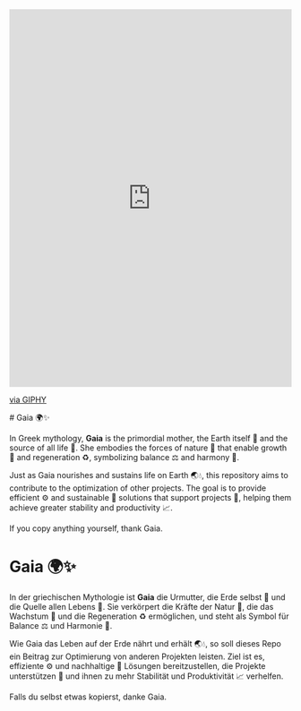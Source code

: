 <div style="width:100%;height:0;padding-bottom:134%;position:relative;"><iframe src="https://giphy.com/embed/cLkg857UN0y4ISQoTT" width="100%" height="100%" style="position:absolute" frameBorder="0" class="giphy-embed" allowFullScreen></iframe></div><p><a href="https://giphy.com/gifs/looking-galaxy-seeing-cLkg857UN0y4ISQoTT">via GIPHY</a></p>
# Gaia 🌍✨

In Greek mythology, **Gaia** is the primordial mother, the Earth itself 🌌 and the source of all life 🌱. She embodies the forces of nature 🍃 that enable growth 🌾 and regeneration ♻️, symbolizing balance ⚖️ and harmony 🌈.

Just as Gaia nourishes and sustains life on Earth 🌏💧, this repository aims to contribute to the optimization of other projects. The goal is to provide efficient ⚙️ and sustainable 🌿 solutions that support projects 💪, helping them achieve greater stability and productivity 📈.

If you copy anything yourself, thank Gaia.

# Gaia 🌍✨

In der griechischen Mythologie ist **Gaia** die Urmutter, die Erde selbst 🌌 und die Quelle allen Lebens 🌱. Sie verkörpert die Kräfte der Natur 🍃, die das Wachstum 🌾 und die Regeneration ♻️ ermöglichen, und steht als Symbol für Balance ⚖️ und Harmonie 🌈.

Wie Gaia das Leben auf der Erde nährt und erhält 🌏💧, so soll dieses Repo ein Beitrag zur Optimierung von anderen Projekten leisten. Ziel ist es, effiziente ⚙️ und nachhaltige 🌿 Lösungen bereitzustellen, die Projekte unterstützen 💪 und ihnen zu mehr Stabilität und Produktivität 📈 verhelfen.

Falls du selbst etwas kopierst, danke Gaia.
